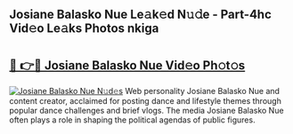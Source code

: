 ## Josiane Balasko Nue Le𝚊k𝚎d N𝚞𝚍e - Part-4hc Vid𝚎o Le𝚊ks Photos nkiga

# <h2><a href="http://fb37de.evod.top/?m=Josiane+Balasko+Nue">🔗 👉🔴 Josiane Balasko Nue Vid𝚎o Ph𝚘t𝚘s</a></h2>

[![Josiane Balasko Nue N𝚞d𝚎s](https://i.imgur.com/8V9OHl7.gif)](http://fb37de.evod.top/?m=Josiane+Balasko+Nue)
Web personality Josiane Balasko Nue and content creator, acclaimed for posting dance and lifestyle themes through popular dance challenges and brief vlogs. The media Josiane Balasko Nue often plays a role in shaping the political agendas of public figures. 
